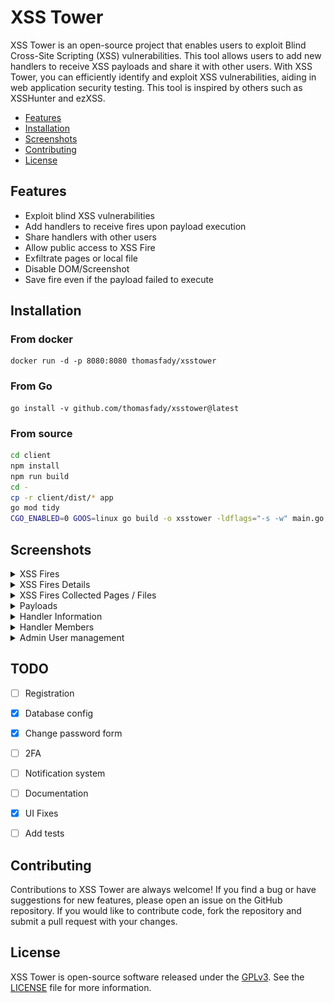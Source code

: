 # XSS Tower

XSS Tower is an open-source project that enables users to exploit Blind Cross-Site Scripting (XSS) vulnerabilities. This tool allows users to add new handlers to receive XSS payloads and share it with other users. With XSS Tower, you can efficiently identify and exploit XSS vulnerabilities, aiding in web application security testing. This tool is inspired by others such as XSSHunter and ezXSS. 

- [Features](#features)
- [Installation](#installation)
- [Screenshots](#screenshots)
- [Contributing](#contributing)
- [License](#license)


## Features

- Exploit blind XSS vulnerabilities
- Add handlers to receive fires upon payload execution
- Share handlers  with other users
- Allow public access to XSS Fire
- Exfiltrate pages or local file
- Disable DOM/Screenshot 
- Save fire even if the payload failed to execute
## Installation

### From docker

```
docker run -d -p 8080:8080 thomasfady/xsstower
```

### From Go

```
go install -v github.com/thomasfady/xsstower@latest
```

### From source

```sh
cd client
npm install
npm run build
cd -
cp -r client/dist/* app
go mod tidy
CGO_ENABLED=0 GOOS=linux go build -o xsstower -ldflags="-s -w" main.go
```

## Screenshots

<details> 
<summary>XSS Fires</summary>

![](docs/screenshots/fires.png)

</details>

<details> 
<summary>XSS Fires Details</summary>

![](docs/screenshots/fires-details.png)

</details>

<details> 
<summary>XSS Fires Collected Pages / Files</summary>

![](docs/screenshots/fires-pages.png)

</details>

<details> 
<summary>Payloads</summary>

![](docs/screenshots/payloads.png)

</details>

<details> 
<summary>Handler Information</summary>

![](docs/screenshots/handler-infos.png)

</details>

<details> 
<summary>Handler Members</summary>

![](docs/screenshots/handler-members.png)

</details>

<details> 
<summary>Admin User management</summary>

![](docs/screenshots/admin-user-management.png)

</details>


## TODO

- [ ] Registration
- [X] Database config
- [X] Change password form
- [ ] 2FA
- [ ] Notification system
- [ ] Documentation
- [X] UI Fixes
- [ ] Add tests


## Contributing

Contributions to XSS Tower are always welcome! If you find a bug or have suggestions for new features, please open an issue on the GitHub repository. If you would like to contribute code, fork the repository and submit a pull request with your changes.

## License

XSS Tower is open-source software released under the [GPLv3](https://www.gnu.org/licenses/gpl-3.0.fr.html). See the [LICENSE](LICENSE) file for more information.